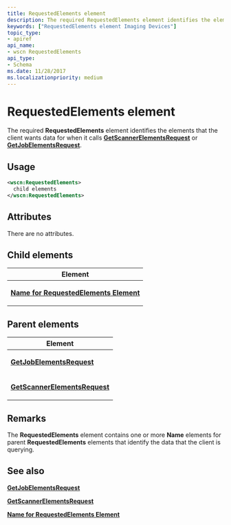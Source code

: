 ```yaml
---
title: RequestedElements element
description: The required RequestedElements element identifies the elements that the client wants data for when it calls GetScannerElementsRequest or GetJobElementsRequest.
keywords: ["RequestedElements element Imaging Devices"]
topic_type:
- apiref
api_name:
- wscn RequestedElements
api_type:
- Schema
ms.date: 11/28/2017
ms.localizationpriority: medium
---
```


# RequestedElements element


The required **RequestedElements** element identifies the elements that the client wants data for when it calls [**GetScannerElementsRequest**](getscannerelementsrequest.md) or [**GetJobElementsRequest**](getjobelementsrequest.md).

## Usage

```xml
<wscn:RequestedElements>
  child elements
</wscn:RequestedElements>
```

## Attributes

There are no attributes.

## Child elements


<table>
<colgroup>
<col width="100%" />
</colgroup>
<thead>
<tr class="header">
<th>Element</th>
</tr>
</thead>
<tbody>
<tr class="odd">
<td><p><a href="name-for-requestedelements-element.md" data-raw-source="[&lt;strong&gt;Name for RequestedElements Element&lt;/strong&gt;](name-for-requestedelements-element.md)"><strong>Name for RequestedElements Element</strong></a></p></td>
</tr>
</tbody>
</table>

## Parent elements


<table>
<colgroup>
<col width="100%" />
</colgroup>
<thead>
<tr class="header">
<th>Element</th>
</tr>
</thead>
<tbody>
<tr class="odd">
<td><p><a href="getjobelementsrequest.md" data-raw-source="[&lt;strong&gt;GetJobElementsRequest&lt;/strong&gt;](getjobelementsrequest.md)"><strong>GetJobElementsRequest</strong></a></p></td>
</tr>
<tr class="even">
<td><p><a href="getscannerelementsrequest.md" data-raw-source="[&lt;strong&gt;GetScannerElementsRequest&lt;/strong&gt;](getscannerelementsrequest.md)"><strong>GetScannerElementsRequest</strong></a></p></td>
</tr>
</tbody>
</table>

## Remarks

The **RequestedElements** element contains one or more **Name** elements for parent **RequestedElements** elements that identify the data that the client is querying.

## See also


[**GetJobElementsRequest**](getjobelementsrequest.md)

[**GetScannerElementsRequest**](getscannerelementsrequest.md)

[**Name for RequestedElements Element**](name-for-requestedelements-element.md)

 

 







